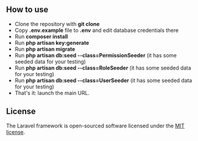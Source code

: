 ## How to use

-   Clone the repository with **git clone**
-   Copy **.env.example** file to **.env** and edit database credentials there
-   Run **composer install**
-   Run **php artisan key:generate**
-   Run **php artisan migrate**
-   Run **php artisan db:seed --class=PermissionSeeder** (it has some seeded data for your testing)
-   Run **php artisan db:seed --class=RoleSeeder** (it has some seeded data for your testing)
-   Run **php artisan db:seed --class=UserSeeder** (it has some seeded data for your testing)
-   That's it: launch the main URL.

## License

The Laravel framework is open-sourced software licensed under the [MIT license](https://opensource.org/licenses/MIT).
